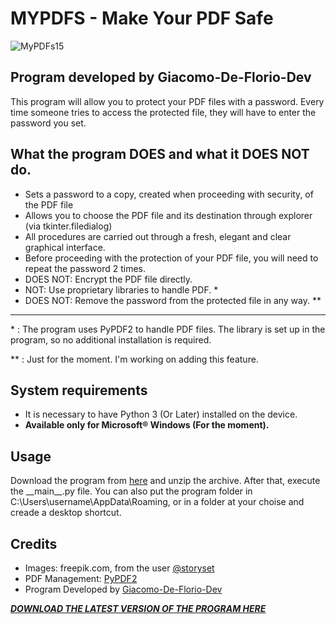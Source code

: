 # MYPDFS - Make Your PDF Safe
![MyPDFs15](https://user-images.githubusercontent.com/98756989/180048971-fbe19b4e-84d0-4f75-9326-d99d437fe020.png)
## Program developed by Giacomo-De-Florio-Dev
This program will allow you to protect your PDF files with a password.
Every time someone tries to access the protected file, they will have to enter the password you set.

## What the program DOES and what it DOES NOT do.
- Sets a password to a copy, created when proceeding with security, of the PDF file
- Allows you to choose the PDF file and its destination through explorer (via tkinter.filedialog)
- All procedures are carried out through a fresh, elegant and clear graphical interface.
- Before proceeding with the protection of your PDF file, you will need to repeat the password 2 times.
- DOES NOT: Encrypt the PDF file directly.
- NOT: Use proprietary libraries to handle PDF. *
- DOES NOT: Remove the password from the protected file in any way. **

---
 \* : The program uses PyPDF2 to handle PDF files. The library is set up in the program, so no additional installation is required.
 
 \** : Just for the moment. I'm working on adding this feature.

## System requirements
- It is necessary to have Python 3 (Or Later) installed on the device.
- **Available only for Microsoft® Windows (For the moment).**

## Usage
Download the program from [here](https://github.com/Giacomo-De-Florio-Dev/Make_Your_PDF_Safe/releases/latest) and unzip the archive.
After that, execute the \_\_main\_\_.py file.
You can also put the program folder in C:\Users\username\AppData\Roaming, or in a folder at your choise and creade a desktop shortcut.

## Credits
- Images: freepik.com, from the user [@storyset](https://www.freepik.com/stories)
- PDF Management: [PyPDF2](https://pypi.org/project/PyPDF2/)
- Program Developed by [Giacomo-De-Florio-Dev](https://github.com/Giacomo-De-Florio-Dev)

***[DOWNLOAD THE LATEST VERSION OF THE PROGRAM HERE](https://github.com/Giacomo-De-Florio-Dev/Make_Your_PDF_Safe/releases/latest)***
